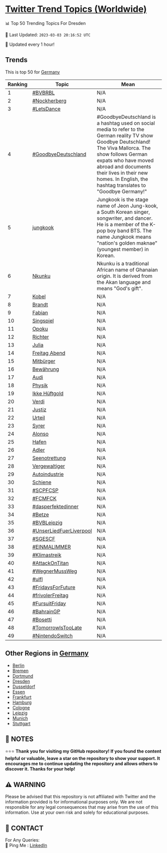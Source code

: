 [Twitter Trend Topics (Worldwide)](https://github.com/ErcinDedeoglu/Twitter-Trend-Topics)
==========


📊 Top 50 Trending Topics For Dresden

📆 Last Updated: `2023-03-03 20:16:52 UTC`

🔧 Updated every 1 hour!


## Trends

This is top 50 for [Germany](</Germany>)

| Ranking | Topic | Mean |
| ------- | ------------ | ------------ |
| 1 | [#BVBRBL](http://twitter.com/search?q=%23BVBRBL) | N/A |
| 2 | [#Nockherberg](http://twitter.com/search?q=%23Nockherberg) | N/A |
| 3 | [#LetsDance](http://twitter.com/search?q=%23LetsDance) | N/A |
| 4 | [#GoodbyeDeutschland](http://twitter.com/search?q=%23GoodbyeDeutschland) | #GoodbyeDeutschland is a hashtag used on social media to refer to the German reality TV show Goodbye Deutschland! The Viva Mallorca. The show follows German expats who have moved abroad and documents their lives in their new homes. In English, the hashtag translates to "Goodbye Germany!" |
| 5 | [jungkook](http://twitter.com/search?q=jungkook) | Jungkook is the stage name of Jeon Jung-kook, a South Korean singer, songwriter, and dancer. He is a member of the K-pop boy band BTS. The name Jungkook means "nation's golden maknae" (youngest member) in Korean. |
| 6 | [Nkunku](http://twitter.com/search?q=Nkunku) | Nkunku is a traditional African name of Ghanaian origin. It is derived from the Akan language and means "God's gift". |
| 7 | [Kobel](http://twitter.com/search?q=Kobel) | N/A |
| 8 | [Brandt](http://twitter.com/search?q=Brandt) | N/A |
| 9 | [Fabian](http://twitter.com/search?q=Fabian) | N/A |
| 10 | [Singspiel](http://twitter.com/search?q=Singspiel) | N/A |
| 11 | [Opoku](http://twitter.com/search?q=Opoku) | N/A |
| 12 | [Richter](http://twitter.com/search?q=Richter) | N/A |
| 13 | [Julia](http://twitter.com/search?q=Julia) | N/A |
| 14 | [Freitag Abend](http://twitter.com/search?q=Freitag+Abend) | N/A |
| 15 | [Mitbürger](http://twitter.com/search?q=Mitb%c3%bcrger) | N/A |
| 16 | [Bewährung](http://twitter.com/search?q=Bew%c3%a4hrung) | N/A |
| 17 | [Audi](http://twitter.com/search?q=Audi) | N/A |
| 18 | [Physik](http://twitter.com/search?q=Physik) | N/A |
| 19 | [Ikke Hüftgold](http://twitter.com/search?q=Ikke+H%c3%bcftgold) | N/A |
| 20 | [Verdi](http://twitter.com/search?q=Verdi) | N/A |
| 21 | [Justiz](http://twitter.com/search?q=Justiz) | N/A |
| 22 | [Urteil](http://twitter.com/search?q=Urteil) | N/A |
| 23 | [Syrer](http://twitter.com/search?q=Syrer) | N/A |
| 24 | [Alonso](http://twitter.com/search?q=Alonso) | N/A |
| 25 | [Hafen](http://twitter.com/search?q=Hafen) | N/A |
| 26 | [Adler](http://twitter.com/search?q=Adler) | N/A |
| 27 | [Seenotrettung](http://twitter.com/search?q=Seenotrettung) | N/A |
| 28 | [Vergewaltiger](http://twitter.com/search?q=Vergewaltiger) | N/A |
| 29 | [Autoindustrie](http://twitter.com/search?q=Autoindustrie) | N/A |
| 30 | [Schiene](http://twitter.com/search?q=Schiene) | N/A |
| 31 | [#SCPFCSP](http://twitter.com/search?q=%23SCPFCSP) | N/A |
| 32 | [#FCMFCK](http://twitter.com/search?q=%23FCMFCK) | N/A |
| 33 | [#dasperfektedinner](http://twitter.com/search?q=%23dasperfektedinner) | N/A |
| 34 | [#Betze](http://twitter.com/search?q=%23Betze) | N/A |
| 35 | [#BVBLeipzig](http://twitter.com/search?q=%23BVBLeipzig) | N/A |
| 36 | [#UnserLiedFuerLiverpool](http://twitter.com/search?q=%23UnserLiedFuerLiverpool) | N/A |
| 37 | [#SGESCF](http://twitter.com/search?q=%23SGESCF) | N/A |
| 38 | [#EINMALIMMER](http://twitter.com/search?q=%23EINMALIMMER) | N/A |
| 39 | [#Klimastreik](http://twitter.com/search?q=%23Klimastreik) | N/A |
| 40 | [#AttackOnTitan](http://twitter.com/search?q=%23AttackOnTitan) | N/A |
| 41 | [#WegnerMussWeg](http://twitter.com/search?q=%23WegnerMussWeg) | N/A |
| 42 | [#ulfl](http://twitter.com/search?q=%23ulfl) | N/A |
| 43 | [#FridaysForFuture](http://twitter.com/search?q=%23FridaysForFuture) | N/A |
| 44 | [#frivolerFreitag](http://twitter.com/search?q=%23frivolerFreitag) | N/A |
| 45 | [#FursuitFriday](http://twitter.com/search?q=%23FursuitFriday) | N/A |
| 46 | [#BahrainGP](http://twitter.com/search?q=%23BahrainGP) | N/A |
| 47 | [#Bosetti](http://twitter.com/search?q=%23Bosetti) | N/A |
| 48 | [#TomorrowIsTooLate](http://twitter.com/search?q=%23TomorrowIsTooLate) | N/A |
| 49 | [#NintendoSwitch](http://twitter.com/search?q=%23NintendoSwitch) | N/A |



## Other Regions in [Germany](</Germany>)

* [Berlin](</Germany/Berlin.md>)
* [Bremen](</Germany/Bremen.md>)
* [Dortmund](</Germany/Dortmund.md>)
* [Dresden](</Germany/Dresden.md>)
* [Dusseldorf](</Germany/Dusseldorf.md>)
* [Essen](</Germany/Essen.md>)
* [Frankfurt](</Germany/Frankfurt.md>)
* [Hamburg](</Germany/Hamburg.md>)
* [Cologne](</Germany/Cologne.md>)
* [Leipzig](</Germany/Leipzig.md>)
* [Munich](</Germany/Munich.md>)
* [Stuttgart](</Germany/Stuttgart.md>)



## 📝 NOTES

⭐⭐⭐ **Thank you for visiting my GitHub repository! If you found the content helpful or valuable, leave a star on the repository to show your support. It encourages me to continue updating the repository and allows others to discover it. Thanks for your help!**


## ⚠️ WARNING

Please be advised that this repository is not affiliated with Twitter and the information provided is for informational purposes only. We are not responsible for any legal consequences that may arise from the use of this information. Use at your own risk and solely for educational purposes.


## 📨 CONTACT

 For Any Queries:  
            🏓 Ping Me : [LinkedIn](https://www.linkedin.com/in/ercindedeoglu/)
